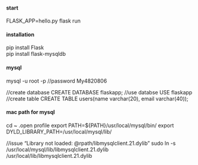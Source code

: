 #### start
FLASK_APP=hello.py flask run     

#### installation
pip install Flask   
pip install flask-mysqldb

#### mysql
mysql -u root -p
//password
My4820806

//create database
CREATE DATABASE flaskapp;
//use databse
USE flaskapp
//create table
CREATE TABLE users(name varchar(20), email varchar(40));


#### mac path for mysql
cd ~
.open profile 
export PATH=${PATH}/usr/local/mysql/bin/
export DYLD_LIBRARY_PATH=/usr/local/mysql/lib/

//issue “Library not loaded: @rpath/libmysqlclient.21.dylib”
sudo ln -s /usr/local/mysql/lib/libmysqlclient.21.dylib /usr/local/lib/libmysqlclient.21.dylib

